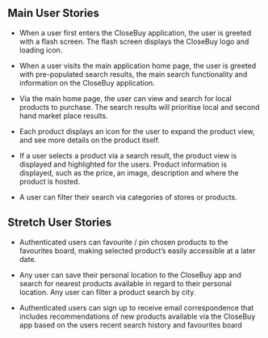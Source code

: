 ## Main User Stories

- When a user first enters the CloseBuy application, the user is greeted with a flash screen. The flash screen displays the CloseBuy logo and loading icon.

- When a user visits the main application home page, the user is greeted with pre-populated search results, the main search functionality and information on the CloseBuy application.

- Via the main home page, the user can view and search for local products to purchase. The search results will prioritise local and second hand market place results.

- Each product displays an icon for the user to expand the product view, and see more details on the product itself.

- If a user selects a product via a search result, the product view is displayed and highlighted for the users. Product information is displayed, such as the price, an image, description and where the product is hosted. 

- A user can filter their search via categories of stores or products.

## Stretch User Stories 

- Authenticated users can favourite / pin chosen products to the favourites board, making selected product’s easily accessible at a later date. 

- Any user can save their personal location to the CloseBuy app and search for nearest products available in regard to their personal location. Any user can filter a product search by city.

- Authenticated users can sign up to receive email correspondence that includes recommendations of new products available via the CloseBuy app based on the users recent search history and favourites board 
